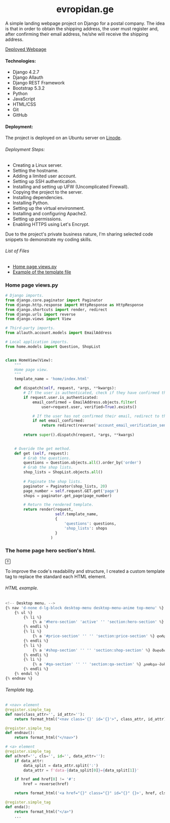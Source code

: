 <h1 align="center">evropidan.ge</h1>

A simple landing webpage project on Django for a postal company. The idea is that in order to obtain the shipping address, the user must register and, after confirming their email address, he/she will receive the shipping address.

[Deployed Webpage](https://www.evropidan.ge)

#### Technologies:
- Django 4.2.7
- Django Allauth
- Django REST Framework
- Bootstrap 5.3.2
- Python
- JavaScript
- HTML/CSS
- Git
- GitHub


#### Deployment:
The project is deployed on an Ubuntu server on [Linode](https://www.linode.com). 

###### Deployment Steps:
- Creating a Linux server.
- Setting the hostname.
- Adding a limited user account.
- Setting up SSH authentication.
- Installing and setting up UFW (Uncomplicated Firewall).
- Copying the project to the server.
- Installing dependencies.
- Installing Python.
- Setting up the virtual environment.
- Installing and configuring Apache2.
- Setting up permissions.
- Enabling HTTPS using Let's Encrypt.

Due to the project's private business nature, I'm sharing selected code snippets to demonstrate my coding skills. 

###### <span id="list-of-file">List of Files</span>

-   [Home page views.py](#home-views)
-   [Example of the template file](#html-example)

### <span id="home-views"> Home page views.py</span>

```python
# Django imports.
from django.core.paginator import Paginator
from django.http.response import HttpResponse as HttpResponse
from django.shortcuts import render, redirect
from django.urls import reverse
from django.views import View

# Third-party imports.
from allauth.account.models import EmailAddress

# Local application imports.
from home.models import Question, ShopList


class HomeView(View):
    """
    Home page view.
    """
    template_name = 'home/index.html'

    def dispatch(self, request, *args, **kwargs):      
        # If the user is authenticated, check if they have confirmed their email.
        if request.user.is_authenticated:
            email_confirmed = EmailAddress.objects.filter(
                user=request.user, verified=True).exists()

            # If the user has not confirmed their email, redirect to the verification page.
            if not email_confirmed:
                return redirect(reverse('account_email_verification_sent'))
        
        return super().dispatch(request, *args, **kwargs)
    

    # Overide the get method.
    def get (self, request):
        # Grab the questions.
        questions = Question.objects.all().order_by('order')
        # Grab the shop lists.
        shop_lists = ShopList.objects.all()
        
        # Paginate the shop lists.
        paginator = Paginator(shop_lists, 20)
        page_number = self.request.GET.get('page')
        shops = paginator.get_page(page_number)

        # Return the rendered template.
        return render(request, 
                      self.template_name,
                      {
                          'questions': questions,
                          'shop_lists': shops
                      }
                    )
```


### <span id="html-example"> The home page hero section's html. </span>
<a href="#list-of-file">
    <svg xmlns="http://www.w3.org/2000/svg" width="16" height="16" fill="currentColor" class="bi bi-arrow-up-square" viewBox="0 0 16 16">
    <path fill-rule="evenodd" d="M15 2a1 1 0 0 0-1-1H2a1 1 0 0 0-1 1v12a1 1 0 0 0 1 1h12a1 1 0 0 0 1-1zM0 2a2 2 0 0 1 2-2h12a2 2 0 0 1 2 2v12a2 2 0 0 1-2 2H2a2 2 0 0 1-2-2zm8.5 9.5a.5.5 0 0 1-1 0V5.707L5.354 7.854a.5.5 0 1 1-.708-.708l3-3a.5.5 0 0 1 .708 0l3 3a.5.5 0 0 1-.708.708L8.5 5.707z"/>
    </svg>
</a>

To improve the code's readability and structure, I created a custom template tag to replace the standard each HTML element.

###### HTML example.
```python
<!-- Desktop menu. -->
{% nav 'd-none d-lg-block desktop-menu desktop-menu-anime top-menu' %}
    {% ul %}
        {% li %}
            {% a '#hero-section' 'active' '' 'section:hero-section' %} მთავარი {% enda  %}
        {% endli %}
        {% li %}
            {% a '#price-section' '' '' 'section:price-section' %} ღირებულება {% enda %}
        {% endli %}
        {% li %}
            {% a '#shop-section' '' '' 'section:shop-section' %} მაღაზიები {% enda %}
        {% endli %}
        {% li %}
            {% a '#qa-section' '' '' 'section:qa-section' %} კითხვა-პასუხი {% enda %}
        {% endli %}
    {% endul %}
{% endnav %}
```
###### Template tag.
```python
# <nav> element
@register.simple_tag
def nav(class_attr='', id_attr=''):
    return format_html("<nav class='{}' id='{}'>", class_attr, id_attr)

@register.simple_tag
def endnav():
    return format_html("</nav>")

# <a> element
@register.simple_tag
def a(href='', cls='', id='', data_attr=''):
    if data_attr:
        data_split = data_attr.split(':')
        data_attr = f'data-{data_split[0]}={data_split[1]}'

    if href and href[0] != '#':
        href = reverse(href)

    return format_html('<a href="{}" class="{}" id="{}" {}>', href, cls, id, data_attr)

@register.simple_tag
def enda():
    return format_html("</a>")
    ...
```


